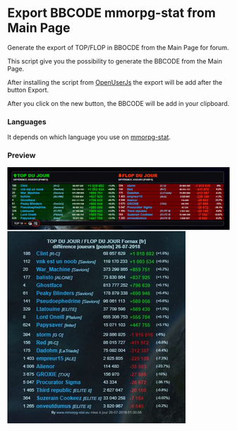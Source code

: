 # Export BBCODE mmorpg-stat from Main Page

Generate the export of TOP/FLOP in BBOCDE from the Main Page for forum.

This script give you the possibility to generate the BBCODE from the Main Page. 

After installing the script from [OpenUserJs] the export will be add after the button Export.

After you click on the new button, the BBCODE will be add in your clipboard.

### Languages

It depends on which language you use on [mmorpg-stat]. 

### Preview

![Screen_mmorpg-stat](/preview/Screen_mmorpg-stat.JPG)
![Screen_forum_1](/preview/Screen_export_forumactif.JPG)

[OpenUserJs]: <https://openuserjs.org/scripts/Choubakawa/Export_BBCODE_mmorpg-stat_from_Main_Page>
[mmorpg-stat]: <https://www.mmorpg-stat.eu/>